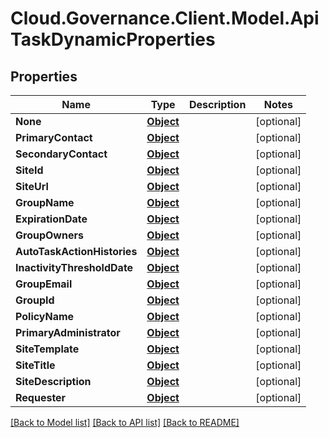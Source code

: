 # Cloud.Governance.Client.Model.ApiTaskDynamicProperties
## Properties

Name | Type | Description | Notes
------------ | ------------- | ------------- | -------------
**None** | [**Object**](.md) |  | [optional] 
**PrimaryContact** | [**Object**](.md) |  | [optional] 
**SecondaryContact** | [**Object**](.md) |  | [optional] 
**SiteId** | [**Object**](.md) |  | [optional] 
**SiteUrl** | [**Object**](.md) |  | [optional] 
**GroupName** | [**Object**](.md) |  | [optional] 
**ExpirationDate** | [**Object**](.md) |  | [optional] 
**GroupOwners** | [**Object**](.md) |  | [optional] 
**AutoTaskActionHistories** | [**Object**](.md) |  | [optional] 
**InactivityThresholdDate** | [**Object**](.md) |  | [optional] 
**GroupEmail** | [**Object**](.md) |  | [optional] 
**GroupId** | [**Object**](.md) |  | [optional] 
**PolicyName** | [**Object**](.md) |  | [optional] 
**PrimaryAdministrator** | [**Object**](.md) |  | [optional] 
**SiteTemplate** | [**Object**](.md) |  | [optional] 
**SiteTitle** | [**Object**](.md) |  | [optional] 
**SiteDescription** | [**Object**](.md) |  | [optional] 
**Requester** | [**Object**](.md) |  | [optional] 

[[Back to Model list]](../README.md#documentation-for-models) [[Back to API list]](../README.md#documentation-for-api-endpoints) [[Back to README]](../README.md)

